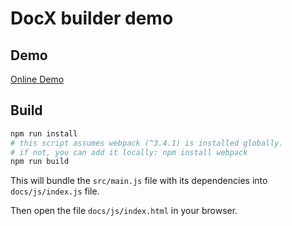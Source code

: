 # DocX builder demo

## Demo

[Online Demo](https://ghybs.github.io/docx-builder-demo/index.html)

## Build

```bash
npm run install
# this script assumes webpack (^3.4.1) is installed globally.
# if not, you can add it locally: npm install webpack
npm run build
```

This will bundle the `src/main.js` file with its dependencies into `docs/js/index.js` file.

Then open the file `docs/js/index.html` in your browser.
